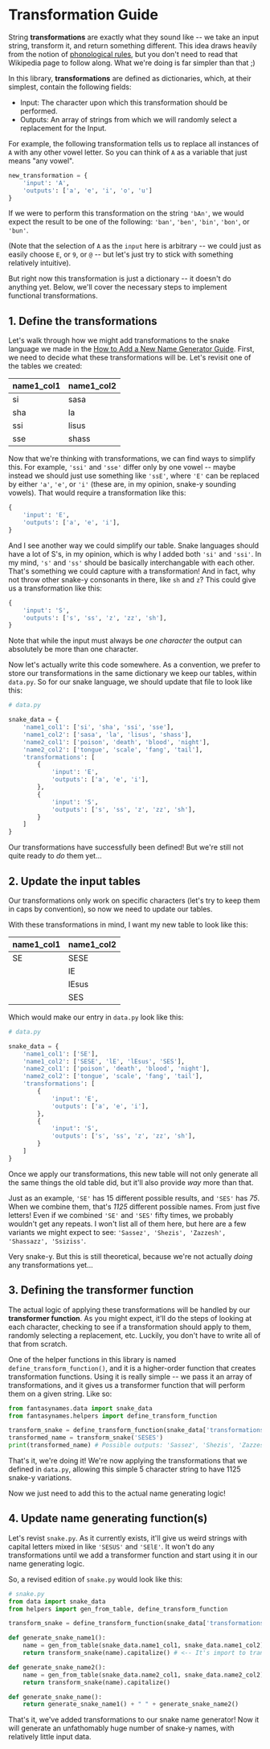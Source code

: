 # Transformation Guide

String **transformations** are exactly what they sound like -- we take an input string, transform it, and return something different. This idea draws heavily from the notion of [phonological rules](https://en.wikipedia.org/wiki/Phonological_rule), but you don't need to read that Wikipedia page to follow along. What we're doing is far simpler than that ;)

In this library, **transformations** are defined as dictionaries, which, at their simplest, contain the following fields:

- Input: The character upon which this transformation should be performed.
- Outputs: An array of strings from which we will randomly select a replacement for the Input.

For example, the following transformation tells us to replace all instances of `A` with any other vowel letter. So you can think of `A` as a variable that just means "any vowel".

```python
new_transformation = {
    'input': 'A',
    'outputs': ['a', 'e', 'i', 'o', 'u']
}
```

If we were to perform this transformation on the string `'bAn'`, we would expect the result to be one of the following: `'ban'`, `'ben'`, `'bin'`, `'bon'`, or `'bun'`.

(Note that the selection of `A` as the `input` here is arbitrary -- we could just as easily choose `E`, or `9`, or `@` -- but let's just try to stick with something relatively intuitive).

But right now this transformation is just a dictionary -- it doesn't do anything yet. Below, we'll cover the necessary steps to implement functional transformations.

## 1. Define the transformations

Let's walk through how we might add transformations to the snake language we made in the [How to Add a New Name Generator Guide](new-generator-guide.md). First, we need to decide what these transformations will be. Let's revisit one of the tables we created:

| name1_col1| name1_col2  |
|-----|-------|
| si  | sasa  |
| sha | la    |
| ssi | lisus |
| sse | shass |

Now that we're thinking with transformations, we can find ways to simplify this. For example, `'ssi'` and `'sse'` differ only by one vowel -- maybe instead we should just use something like `'ssE'`, where `'E'` can be replaced by either `'a'`, `'e'`, or `'i'` (these are, in my opinion, snake-y sounding vowels). That would require a transformation like this:

```python
{
    'input': 'E',
    'outputs': ['a', 'e', 'i'],
}
```

And I see another way we could simplify our table. Snake languages should have a lot of S's, in my opinion, which is why I added both `'si'` and `'ssi'`. In my mind, `'s'` and `'ss'` should be basically interchangable with each other. That's something we could capture with a transformation! And in fact, why not throw other snake-y consonants in there, like `sh` and `z`? This could give us a transformation like this:

```python
{
    'input': 'S',
    'outputs': ['s', 'ss', 'z', 'zz', 'sh'],
}
```
Note that while the input must always be _one character_ the output can absolutely be more than one character.

Now let's actually write this code somewhere. As a convention, we prefer to store our transformations in the same dictionary we keep our tables, within `data.py`. So for our snake language, we should update that file to look like this:

```python
# data.py

snake_data = {
    'name1_col1': ['si', 'sha', 'ssi', 'sse'],
    'name1_col2': ['sasa', 'la', 'lisus', 'shass'],
    'name2_col1': ['poison', 'death', 'blood', 'night'],
    'name2_col2': ['tongue', 'scale', 'fang', 'tail'],
    'transformations': [
        {
            'input': 'E',
            'outputs': ['a', 'e', 'i'],
        },
        {
            'input': 'S',
            'outputs': ['s', 'ss', 'z', 'zz', 'sh'],
        }
    ]
}
```

Our transformations have successfully been defined! But we're still not quite ready to _do_ them yet...

## 2. Update the input tables

Our transformations only work on specific characters (let's try to keep them in caps by convention), so now we need to update our tables.

With these transformations in mind, I want my new table to look like this:

| name1_col1| name1_col2  |
|-----|-------|
| SE  | SESE  |
|     | lE    |
|     | lEsus |
|     | SES |

Which would make our entry in `data.py` look like this:

```python
# data.py

snake_data = {
    'name1_col1': ['SE'],
    'name1_col2': ['SESE', 'lE', 'lEsus', 'SES'],
    'name2_col1': ['poison', 'death', 'blood', 'night'],
    'name2_col2': ['tongue', 'scale', 'fang', 'tail'],
    'transformations': [
        {
            'input': 'E',
            'outputs': ['a', 'e', 'i'],
        },
        {
            'input': 'S',
            'outputs': ['s', 'ss', 'z', 'zz', 'sh'],
        }
    ]
}
```

Once we apply our transformations, this new table will not only generate all the same things the old table did, but it'll also provide _way_ more than that.

Just as an example, `'SE'` has 15 different possible results, and `'SES'` has _75_. When we combine them, that's _1125_ different possible names. From just five letters! Even if we combined `'SE'` and `'SES'` fifty times, we probably wouldn't get any repeats. I won't list all of them here, but here are a few variants we might expect to see: `'Sassez', 'Shezis', 'Zazzesh', 'Shassazz', 'Ssiziss'`.

Very snake-y. But this is still theoretical, because we're not actually _doing_ any transformations yet...

## 3. Defining the transformer function

The actual logic of applying these transformations will be handled by our **transformer function**. As you might expect, it'll do the steps of looking at each character, checking to see if a transformation should apply to them, randomly selecting a replacement, etc. Luckily, you don't have to write all of that from scratch.

One of the helper functions in this library is named `define_transform_function()`, and it is a higher-order function that creates transformation functions. Using it is really simple -- we pass it an array of transformations, and it gives us a transformer function that will perform them on a given string. Like so:

```python
from fantasynames.data import snake_data
from fantasynames.helpers import define_transform_function

transform_snake = define_transform_function(snake_data['transformations'])
transformed_name = transform_snake('SESES')
print(transformed_name) # Possible outputs: 'Sassez', 'Shezis', 'Zazzesh', etc.
```

That's it, we're doing it! We're now applying the transformations that we defined in `data.py`, allowing this simple 5 character string to have 1125 snake-y variations.

Now we just need to add this to the actual name generating logic!

## 4. Update name generating function(s)

Let's revist `snake.py`. As it currently exists, it'll give us weird strings with capital letters mixed in like `'SESUS'` and `'SElE'`. It won't do any transformations until we add a transformer function and start using it in our name generating logic.

So, a revised edition of `snake.py` would look like this:

```python
# snake.py
from data import snake_data
from helpers import gen_from_table, define_transform_function

transform_snake = define_transform_function(snake_data['transformations'])

def generate_snake_name1():
    name = gen_from_table(snake_data.name1_col1, snake_data.name1_col2)
    return transform_snake(name).capitalize() # <-- It's import to transform it before capitalizing it, or the newly capitalized letters might get caught up in our transformations!

def generate_snake_name2():
    name = gen_from_table(snake_data.name2_col1, snake_data.name2_col2)
    return transform_snake(name).capitalize()

def generate_snake_name():
    return generate_snake_name1() + " " + generate_snake_name2()
```

That's it, we've added transformations to our snake name generator! Now it will generate an unfathomably huge number of snake-y names, with relatively little input data.
